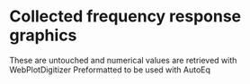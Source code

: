 # Collected frequency response graphics

These are untouched and numerical values are retrieved with WebPlotDigitizer
Preformatted to be used with AutoEq
